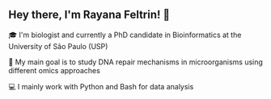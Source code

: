 ## Hey there, I'm Rayana Feltrin! 👋

🎓 I'm biologist and currently a PhD candidate in Bioinformatics at the University of São Paulo (USP)

🧬 My main goal is to study DNA repair mechanisms in microorganisms using different omics approaches

💻 I mainly work with Python and Bash for data analysis

<!--
**rayomics/rayomics** is a ✨ _special_ ✨ repository because its `README.md` (this file) appears on your GitHub profile.

- 🔭 I’m currently working on ...
- 🌱 I’m currently learning ...
- 👯 I’m looking to collaborate on ...
- 🤔 I’m looking for help with ...
- 💬 Ask me about ...
- 📫 How to reach me: ...
- 😄 Pronouns: ...
- ⚡ Fun fact: ...
-->
